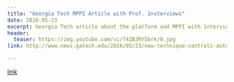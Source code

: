 ```yaml
---
title: "Georgia Tech MPPI Article with Prof. Invterviews"
date: 2016-05-23
excerpt: Georgia Tech article about the platform and MPPI with interviews of the professors involved
header:
  teaser: https://img.youtube.com/vi/T4ZB3RYSbrk/0.jpg
link: http://www.news.gatech.edu/2016/05/23/new-technique-controls-autonomous-vehicles-extreme-conditions

---
```


[link](#)
